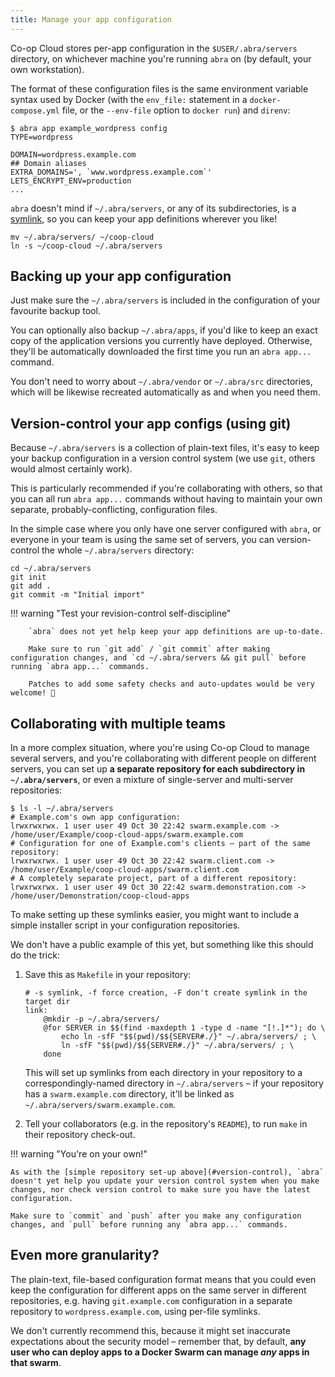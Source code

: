 ```yaml
---
title: Manage your app configuration
---
```


Co-op Cloud stores per-app configuration in the `$USER/.abra/servers` directory, on whichever machine you're running `abra` on (by default, your own workstation).

The format of these configuration files is the same environment variable syntax used by Docker (with the `env_file:` statement in a `docker-compose.yml` file, or the `--env-file` option to `docker run`) and `direnv`:

```
$ abra app example_wordpress config
TYPE=wordpress                                                                     
                                                                                     
DOMAIN=wordpress.example.com
## Domain aliases                                                                  
EXTRA_DOMAINS=', `www.wordpress.example.com`'                                         
LETS_ENCRYPT_ENV=production 
...
```

`abra` doesn't mind if `~/.abra/servers`, or any of its subdirectories, is a [symlink], so you can keep your app definitions wherever you like!

```
mv ~/.abra/servers/ ~/coop-cloud
ln -s ~/coop-cloud ~/.abra/servers
```

## Backing up your app configuration

Just make sure the `~/.abra/servers` is included in the configuration of your favourite backup tool.

You can optionally also backup `~/.abra/apps`, if you'd like to keep an exact copy of the application versions you currently have deployed. Otherwise, they'll be automatically downloaded the first time you run an `abra app...` command.

You don't need to worry about `~/.abra/vendor` or `~/.abra/src` directories, which will be likewise recreated automatically as and when you need them.

<a id="version-control"></a>

## Version-control your app configs (using git)

Because `~/.abra/servers` is a collection of plain-text files, it's easy to keep your backup configuration in a version control system (we use `git`, others would almost certainly work).

This is particularly recommended if you're collaborating with others, so that you can all run `abra app...` commands without having to maintain your own separate, probably-conflicting, configuration files.

In the simple case where you only have one server configured with `abra`, or everyone in your team is using the same set of servers, you can version-control the whole `~/.abra/servers` directory:

```
cd ~/.abra/servers
git init
git add .
git commit -m "Initial import"
```

!!! warning "Test your revision-control self-discipline"

		`abra` does not yet help keep your app definitions are up-to-date.

		Make sure to run `git add` / `git commit` after making configuration changes, and `cd ~/.abra/servers && git pull` before running `abra app...` commands.

		Patches to add some safety checks and auto-updates would be very welcome! 🙏

## Collaborating with multiple teams

In a more complex situation, where you're using Co-op Cloud to manage several servers, and you're collaborating with different people on different servers, you can set up **a separate repository for each subdirectory in `~/.abra/servers`**, or even a mixture of single-server and multi-server repositories:

```
$ ls -l ~/.abra/servers
# Example.com's own app configuration:
lrwxrwxrwx. 1 user user 49 Oct 30 22:42 swarm.example.com -> /home/user/Example/coop-cloud-apps/swarm.example.com
# Configuration for one of Example.com's clients – part of the same repository:
lrwxrwxrwx. 1 user user 49 Oct 30 22:42 swarm.client.com -> /home/user/Example/coop-cloud-apps/swarm.client.com
# A completely separate project, part of a different repository:
lrwxrwxrwx. 1 user user 49 Oct 30 22:42 swarm.demonstration.com -> /home/user/Demonstration/coop-cloud-apps
```

To make setting up these symlinks easier, you might want to include a simple installer script in your configuration repositories.

We don't have a public example of this yet, but something like this should do the trick:

1. Save this as `Makefile` in your repository:

	```
	# -s symlink, -f force creation, -F don't create symlink in the target dir
	link:
		@mkdir -p ~/.abra/servers/
		@for SERVER in $$(find -maxdepth 1 -type d -name "[!.]*"); do \
			echo ln -sfF "$$(pwd)/$${SERVER#./}" ~/.abra/servers/ ; \
			ln -sfF "$$(pwd)/$${SERVER#./}" ~/.abra/servers/ ; \
		done
	```
	This will set up symlinks from each directory in your repository to a correspondingly-named directory in `~/.abra/servers` – if your repository has a `swarm.example.com` directory, it'll be linked as `~/.abra/servers/swarm.example.com`.

2. Tell your collaborators (e.g. in the repository's `README`), to run `make` in their repository check-out.

!!! warning "You're on your own!"

	As with the [simple repository set-up above](#version-control), `abra` doesn't yet help you update your version control system when you make changes, nor check version control to make sure you have the latest configuration.

	Make sure to `commit` and `push` after you make any configuration changes, and `pull` before running any `abra app...` commands.

## Even more granularity?

The plain-text, file-based configuration format means that you could even keep the configuration for different apps on the same server in different repositories, e.g. having `git.example.com` configuration in a separate repository to `wordpress.example.com`, using per-file symlinks.

We don't currently recommend this, because it might set inaccurate expectations about the security model – remember that, by default, **any user who can deploy apps to a Docker Swarm can manage *any* apps in that swarm**.

[symlink]: https://en.wikipedia.org/wiki/Symlink
